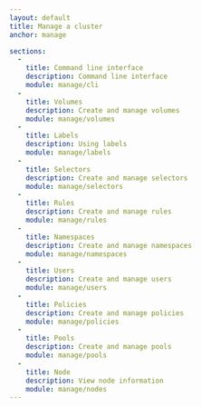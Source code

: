 ```yaml
---
layout: default
title: Manage a cluster
anchor: manage

sections:
  -
    title: Command line interface
    description: Command line interface
    module: manage/cli
  -
    title: Volumes
    description: Create and manage volumes
    module: manage/volumes
  -
    title: Labels
    description: Using labels
    module: manage/labels
  -
    title: Selectors
    description: Create and manage selectors
    module: manage/selectors
  -
    title: Rules
    description: Create and manage rules
    module: manage/rules
  -
    title: Namespaces
    description: Create and manage namespaces
    module: manage/namespaces
  -
    title: Users
    description: Create and manage users
    module: manage/users
  -
    title: Policies
    description: Create and manage policies
    module: manage/policies
  -
    title: Pools
    description: Create and manage pools
    module: manage/pools
  -
    title: Node
    description: View node information
    module: manage/nodes
---
```

